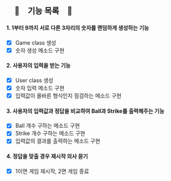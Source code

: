 ## 　🎁　기능 목록　🎁

#### 1. 1부터 9까지 서로 다른 3자리의 숫자를 랜덤하게 생성하는 기능
- [x] Game class 생성
- [x] 숫자 생성 메소드 구현

#### 2. 사용자의 입력을 받는 기능
- [x] User class 생성
- [x] 숫자 입력 메소드 구현
- [x] 입력값이 올바른 형식인지 점검하는 메소드 구현

#### 3. 사용자의 입력값과 정답을 비교하여 Ball과 Strike를 출력해주는 기능
- [x] Ball 개수 구하는 메소드 구현
- [x] Strike 개수 구하는 메소드 구현
- [x] 입력값의 결과를 출력하는 메소드 구현

#### 4. 정답을 맞출 경우 재시작 의사 묻기
- [x] 1이면 게임 재시작, 2면 게임 종료